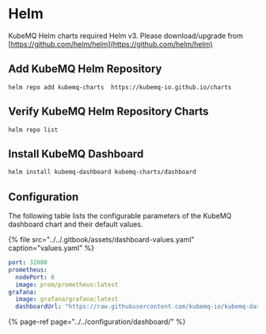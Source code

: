 # Helm

KubeMQ Helm charts required Helm v3. Please download/upgrade from [https://github.com/helm/helm](https://github.com/helm/helm)

## Add KubeMQ Helm Repository

```text
helm repo add kubemq-charts  https://kubemq-io.github.io/charts
```

## Verify KubeMQ Helm Repository Charts

```text
helm repo list
```

## Install KubeMQ Dashboard

```bash
helm install kubemq-dashboard kubemq-charts/dashboard
```

## Configuration

The following table lists the configurable parameters of the KubeMQ dashboard chart and their default values.

{% file src="../../.gitbook/assets/dashboard-values.yaml" caption="values.yaml" %}

```yaml
port: 32000
prometheus:
  nodePort: 0
  image: prom/prometheus:latest
grafana:
  image: grafana/grafana:latest
  dashboardUrl: "https://raw.githubusercontent.com/kubemq-io/kubemq-dashboard/master/dashboard.json"
```

{% page-ref page="../../configuration/dashboard/" %}

